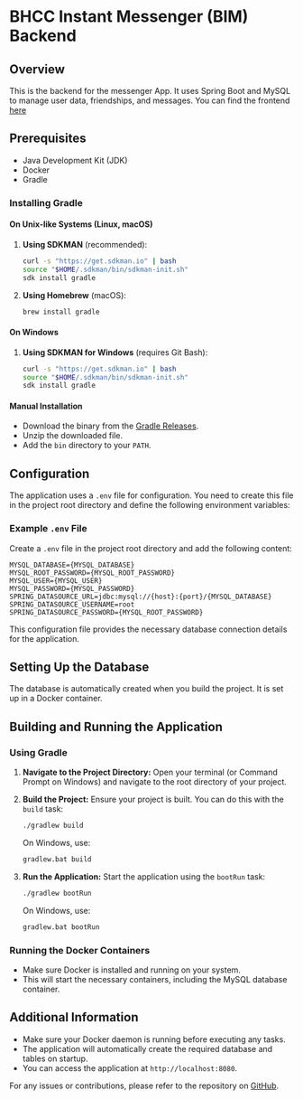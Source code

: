 # BHCC Instant Messenger (BIM) Backend

## Overview

This is the backend for the messenger App. It uses Spring Boot and MySQL to manage user data, friendships, and messages. You can find the frontend [here](https://github.com/peterbucci/Bim-Frontend)

## Prerequisites

- Java Development Kit (JDK)
- Docker
- Gradle

### Installing Gradle

#### On Unix-like Systems (Linux, macOS)

1. **Using SDKMAN** (recommended):

   ```sh
   curl -s "https://get.sdkman.io" | bash
   source "$HOME/.sdkman/bin/sdkman-init.sh"
   sdk install gradle
   ```

2. **Using Homebrew** (macOS):

   ```sh
   brew install gradle
   ```

#### On Windows

1. **Using SDKMAN for Windows** (requires Git Bash):

   ```sh
   curl -s "https://get.sdkman.io" | bash
   source "$HOME/.sdkman/bin/sdkman-init.sh"
   sdk install gradle
   ```

#### Manual Installation

- Download the binary from the [Gradle Releases](https://gradle.org/releases/).
- Unzip the downloaded file.
- Add the `bin` directory to your `PATH`.

## Configuration

The application uses a `.env` file for configuration. You need to create this file in the project root directory and define the following environment variables:

### Example `.env` File

Create a `.env` file in the project root directory and add the following content:

```dotenv
MYSQL_DATABASE={MYSQL_DATABASE}
MYSQL_ROOT_PASSWORD={MYSQL_ROOT_PASSWORD}
MYSQL_USER={MYSQL_USER}
MYSQL_PASSWORD={MYSQL_PASSWORD}
SPRING_DATASOURCE_URL=jdbc:mysql://{host}:{port}/{MYSQL_DATABASE}
SPRING_DATASOURCE_USERNAME=root
SPRING_DATASOURCE_PASSWORD={MYSQL_ROOT_PASSWORD}
```

This configuration file provides the necessary database connection details for the application.

## Setting Up the Database

The database is automatically created when you build the project. It is set up in a Docker container.

## Building and Running the Application

### Using Gradle

1. **Navigate to the Project Directory:**
   Open your terminal (or Command Prompt on Windows) and navigate to the root directory of your project.

2. **Build the Project:**
   Ensure your project is built. You can do this with the `build` task:

   ```sh
   ./gradlew build
   ```

   On Windows, use:

   ```cmd
   gradlew.bat build
   ```

3. **Run the Application:**
   Start the application using the `bootRun` task:
   ```sh
   ./gradlew bootRun
   ```
   On Windows, use:
   ```cmd
   gradlew.bat bootRun
   ```

### Running the Docker Containers

- Make sure Docker is installed and running on your system.
- This will start the necessary containers, including the MySQL database container.

## Additional Information

- Make sure your Docker daemon is running before executing any tasks.
- The application will automatically create the required database and tables on startup.
- You can access the application at `http://localhost:8080`.

For any issues or contributions, please refer to the repository on [GitHub](https://github.com/your-repo-link).
